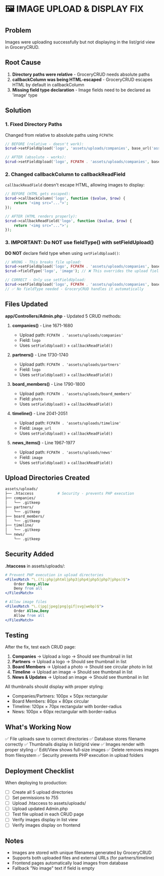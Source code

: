 # 🖼️ IMAGE UPLOAD & DISPLAY FIX

## Problem
Images were uploading successfully but not displaying in the list/grid view in GroceryCRUD.

## Root Cause
1. **Directory paths were relative** - GroceryCRUD needs absolute paths
2. **callbackColumn was being HTML-escaped** - GroceryCRUD escapes HTML by default in callbackColumn
3. **Missing field type declaration** - Image fields need to be declared as 'image' type

## Solution

### 1. Fixed Directory Paths
Changed from relative to absolute paths using `FCPATH`:

```php
// BEFORE (relative - doesn't work):
$crud->setFieldUpload('logo', 'assets/uploads/companies', base_url('assets/uploads/companies'));

// AFTER (absolute - works):
$crud->setFieldUpload('logo', FCPATH . 'assets/uploads/companies', base_url('assets/uploads/companies'));
```

### 2. Changed callbackColumn to callbackReadField
`callbackReadField` doesn't escape HTML, allowing images to display:

```php
// BEFORE (HTML gets escaped):
$crud->callbackColumn('logo', function ($value, $row) {
    return '<img src="...">';
});

// AFTER (HTML renders properly):
$crud->callbackReadField('logo', function ($value, $row) {
    return '<img src="...">';
});
```

### 3. IMPORTANT: Do NOT use fieldType() with setFieldUpload()
**DO NOT** declare field type when using `setFieldUpload()`:

```php
// WRONG - This breaks file upload:
$crud->setFieldUpload('logo', FCPATH . 'assets/uploads/companies', base_url('assets/uploads/companies'));
$crud->fieldType('logo', 'image'); // ❌ This overrides the upload field!

// CORRECT - Only use setFieldUpload:
$crud->setFieldUpload('logo', FCPATH . 'assets/uploads/companies', base_url('assets/uploads/companies'));
// ✅ No fieldType needed - GroceryCRUD handles it automatically
```

## Files Updated

**app/Controllers/Admin.php** - Updated 5 CRUD methods:

1. **companies()** - Line 1671-1680
   - Upload path: `FCPATH . 'assets/uploads/companies'`
   - Field: `logo`
   - Uses `setFieldUpload()` + `callbackReadField()`

2. **partners()** - Line 1730-1740
   - Upload path: `FCPATH . 'assets/uploads/partners'`
   - Field: `logo`
   - Uses `setFieldUpload()` + `callbackReadField()`

3. **board_members()** - Line 1790-1800
   - Upload path: `FCPATH . 'assets/uploads/board_members'`
   - Field: `photo`
   - Uses `setFieldUpload()` + `callbackReadField()`

4. **timeline()** - Line 2041-2051
   - Upload path: `FCPATH . 'assets/uploads/timeline'`
   - Field: `image_url`
   - Uses `setFieldUpload()` + `callbackReadField()`

5. **news_items()** - Line 1967-1977
   - Upload path: `FCPATH . 'assets/uploads/news'`
   - Field: `image`
   - Uses `setFieldUpload()` + `callbackReadField()`

## Upload Directories Created

```bash
assets/uploads/
├── .htaccess           # Security - prevents PHP execution
├── companies/
│   └── .gitkeep
├── partners/
│   └── .gitkeep
├── board_members/
│   └── .gitkeep
├── timeline/
│   └── .gitkeep
└── news/
    └── .gitkeep
```

## Security Added

**.htaccess** in assets/uploads/:
```apache
# Prevent PHP execution in upload directories
<FilesMatch "\.(?i:php|phtml|php3|php4|php5|php7|phps)$">
    Order Deny,Allow
    Deny from all
</FilesMatch>

# Allow image files
<FilesMatch "\.(jpg|jpeg|png|gif|svg|webp)$">
    Order Allow,Deny
    Allow from all
</FilesMatch>
```

## Testing

After the fix, test each CRUD page:

1. **Companies** → Upload a logo → Should see thumbnail in list
2. **Partners** → Upload a logo → Should see thumbnail in list
3. **Board Members** → Upload a photo → Should see circular photo in list
4. **Timeline** → Upload an image → Should see thumbnail in list
5. **News & Updates** → Upload an image → Should see thumbnail in list

All thumbnails should display with proper styling:
- Companies/Partners: 100px × 50px rectangular
- Board Members: 80px × 80px circular
- Timeline: 120px × 70px rectangular with border-radius
- News: 100px × 60px rectangular with border-radius

## What's Working Now

✅ File uploads save to correct directories
✅ Database stores filename correctly
✅ Thumbnails display in list/grid view
✅ Images render with proper styling
✅ Edit/View shows full-size images
✅ Delete removes images from filesystem
✅ Security prevents PHP execution in upload folders

## Deployment Checklist

When deploying to production:

- [ ] Create all 5 upload directories
- [ ] Set permissions to 755
- [ ] Upload .htaccess to assets/uploads/
- [ ] Upload updated Admin.php
- [ ] Test file upload in each CRUD page
- [ ] Verify images display in list view
- [ ] Verify images display on frontend

## Notes

- Images are stored with unique filenames generated by GroceryCRUD
- Supports both uploaded files and external URLs (for partners/timeline)
- Frontend pages automatically load images from database
- Fallback "No image" text if field is empty
